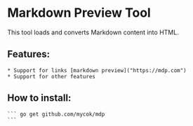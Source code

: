 # Markdown Preview Tool

This tool loads and converts Markdown content into HTML.

## Features:
	* Support for links [markdown preview]("https://mdp.com")
	* Support for other features

## How to install:
	```	go get github.com/mycok/mdp
	```
